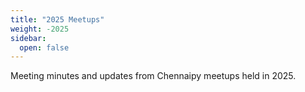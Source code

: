```yaml
---
title: "2025 Meetups"
weight: -2025
sidebar:
  open: false
---
```


Meeting minutes and updates from Chennaipy meetups held in 2025.
